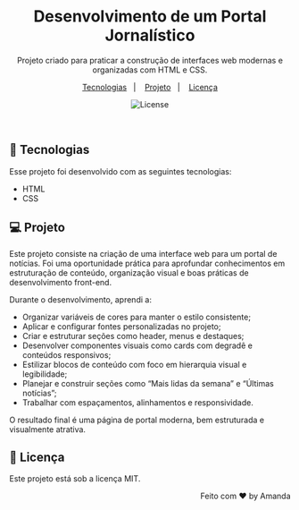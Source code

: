 <h1 align="center"> Desenvolvimento de um Portal Jornalístico </h1>

<p align="center">
Projeto criado para praticar a construção de interfaces web modernas e organizadas com HTML e CSS.
</p>

<p align="center">
  <a href="#-tecnologias">Tecnologias</a>&nbsp;&nbsp;&nbsp;|&nbsp;&nbsp;&nbsp;
  <a href="#-projeto">Projeto</a>&nbsp;&nbsp;&nbsp;|&nbsp;&nbsp;&nbsp;
  <a href="#-licença">Licença</a>
</p>

<p align="center">
  <img alt="License" src="https://github.com/user-attachments/assets/08661dcb-33ba-4bfd-816a-45edd125389a">
</p>

<br>

## 🚀 Tecnologias

Esse projeto foi desenvolvido com as seguintes tecnologias:

- HTML
- CSS

## 💻 Projeto

Este projeto consiste na criação de uma interface web para um portal de notícias. Foi uma oportunidade prática para aprofundar conhecimentos em estruturação de conteúdo, organização visual e boas práticas de desenvolvimento front-end.

Durante o desenvolvimento, aprendi a:

- Organizar variáveis de cores para manter o estilo consistente;
- Aplicar e configurar fontes personalizadas no projeto;
- Criar e estruturar seções como header, menus e destaques;
- Desenvolver componentes visuais como cards com degradê e conteúdos responsivos;
- Estilizar blocos de conteúdo com foco em hierarquia visual e legibilidade;
- Planejar e construir seções como “Mais lidas da semana” e “Últimas notícias”;
- Trabalhar com espaçamentos, alinhamentos e responsividade.

O resultado final é uma página de portal moderna, bem estruturada e visualmente atrativa.

## 📝 Licença

Este projeto está sob a licença MIT.

<p align="right"> Feito com ♥ by Amanda</p>
